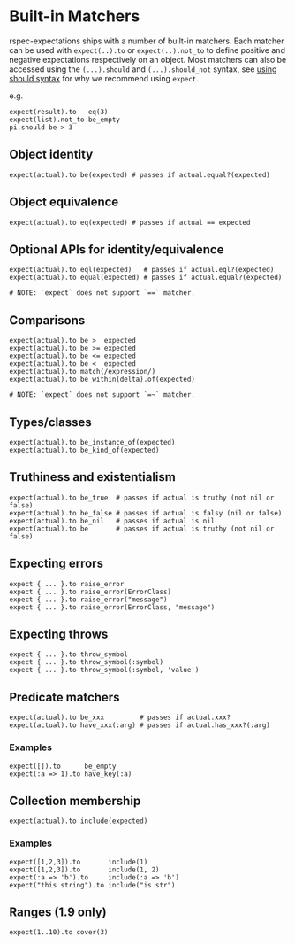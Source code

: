# Built-in Matchers

rspec-expectations ships with a number of built-in matchers.
Each matcher can be used with `expect(..).to` or `expect(..).not_to` to define
positive and negative expectations respectively on an object. Most matchers can
also be accessed using the `(...).should` and `(...).should_not` syntax, see
[using should syntax](https://github.com/rspec/rspec-expectations/blob/master/Should.md)
for why we recommend using `expect`.

e.g.

    expect(result).to   eq(3)
    expect(list).not_to be_empty
    pi.should be > 3

## Object identity

    expect(actual).to be(expected) # passes if actual.equal?(expected)

## Object equivalence

    expect(actual).to eq(expected) # passes if actual == expected

## Optional APIs for identity/equivalence

    expect(actual).to eql(expected)   # passes if actual.eql?(expected)
    expect(actual).to equal(expected) # passes if actual.equal?(expected)

    # NOTE: `expect` does not support `==` matcher.

## Comparisons

    expect(actual).to be >  expected
    expect(actual).to be >= expected
    expect(actual).to be <= expected
    expect(actual).to be <  expected
    expect(actual).to match(/expression/)
    expect(actual).to be_within(delta).of(expected)

    # NOTE: `expect` does not support `=~` matcher.

## Types/classes

    expect(actual).to be_instance_of(expected)
    expect(actual).to be_kind_of(expected)

## Truthiness and existentialism

    expect(actual).to be_true  # passes if actual is truthy (not nil or false)
    expect(actual).to be_false # passes if actual is falsy (nil or false)
    expect(actual).to be_nil   # passes if actual is nil
    expect(actual).to be       # passes if actual is truthy (not nil or false)

## Expecting errors

    expect { ... }.to raise_error
    expect { ... }.to raise_error(ErrorClass)
    expect { ... }.to raise_error("message")
    expect { ... }.to raise_error(ErrorClass, "message")

## Expecting throws

    expect { ... }.to throw_symbol
    expect { ... }.to throw_symbol(:symbol)
    expect { ... }.to throw_symbol(:symbol, 'value')

## Predicate matchers

    expect(actual).to be_xxx         # passes if actual.xxx?
    expect(actual).to have_xxx(:arg) # passes if actual.has_xxx?(:arg)

### Examples

    expect([]).to      be_empty
    expect(:a => 1).to have_key(:a)

## Collection membership

    expect(actual).to include(expected)

### Examples

    expect([1,2,3]).to       include(1)
    expect([1,2,3]).to       include(1, 2)
    expect(:a => 'b').to     include(:a => 'b')
    expect("this string").to include("is str")

## Ranges (1.9 only)

    expect(1..10).to cover(3)
